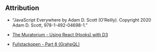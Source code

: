 ## Attribution

- “JavaScript Everywhere by Adam D. Scott (O’Reilly). Copyright 2020 Adam D. Scott, 978-1-492-04698-1.”

- [The Muratorium - Using React (Hooks) with D3](https://www.youtube.com/playlist?list=PLDZ4p-ENjbiPo4WH7KdHjh_EMI7Ic8b2B)

- [Fullstackopen - Part 8 (GrahpQL)](https://fullstackopen.com/en/part8)
